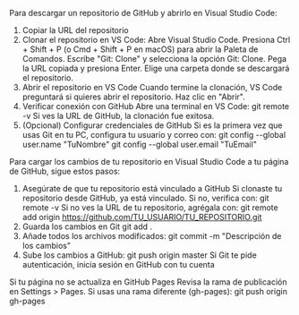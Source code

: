 Para descargar un repositorio de GitHub y abrirlo en Visual Studio Code:
1. Copiar la URL del repositorio
2. Clonar el repositorio en VS Code:
   Abre Visual Studio Code.
  Presiona Ctrl + Shift + P (o Cmd + Shift + P en macOS) para abrir la Paleta de Comandos.
  Escribe "Git: Clone" y selecciona la opción Git: Clone.
  Pega la URL copiada y presiona Enter.
  Elige una carpeta donde se descargará el repositorio.
3. Abrir el repositorio en VS Code
  Cuando termine la clonación, VS Code preguntará si quieres abrir el repositorio. Haz clic en "Abrir".
4. Verificar conexión con GitHub
    Abre una terminal en VS Code: git remote -v
    Si ves la URL de GitHub, la clonación fue exitosa.
5. (Opcional) Configurar credenciales de GitHub
    Si es la primera vez que usas Git en tu PC, configura tu usuario y correo con:
       git config --global user.name "TuNombre"
       git config --global user.email "TuEmail"

Para cargar los cambios de tu repositorio en Visual Studio Code a tu página de GitHub, sigue estos pasos:
1. Asegúrate de que tu repositorio está vinculado a GitHub
    Si clonaste tu repositorio desde GitHub, ya está vinculado. Si no, verifica con: git remote -v
    Si no ves la URL de tu repositorio, agrégala con: git remote add origin https://github.com/TU_USUARIO/TU_REPOSITORIO.git
2. Guarda los cambios en Git
   git add .
3. Añade todos los archivos modificados: git commit -m "Descripción de los cambios"
4. Sube los cambios a GitHub: git push origin master
Si Git te pide autenticación, inicia sesión en GitHub con tu cuenta

Si tu página no se actualiza en GitHub Pages
Revisa la rama de publicación en Settings > Pages.
Si usas una rama diferente (gh-pages): git push origin gh-pages

